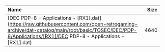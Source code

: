 |Name|Size|
|:---|---:|
|[DEC PDP-8 - Applications - [RX1].dat](https://raw.githubusercontent.com/open-retrogaming-archive/dat-catalog/main/root/basic/TOSEC/DEC/PDP-8/Applications/[RX1]/DEC PDP-8 - Applications - [RX1].dat)|4640|
